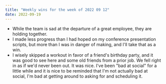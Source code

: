 ```yaml
---
title: "Weekly wins for the week of 2022 09 12"
date: 2022-09-19
---
```


- While the team is sad at the departure of a great employee, they are holding together.
- I made less progress than I had hoped on my conference presentation scripts, but more than I was in danger of making, and I'll take that as a win.
- I wisely skipped a workout in favor of a friend's birthday party, and it was good to see here and some old friends from a prior job. We fell right in as if we'd never been out. It was nice. I've been "bad at social" for a little while and it is nice to be reminded that I'm not actually bad at social, I'm bad at getting around to asking for and scheduling it.
